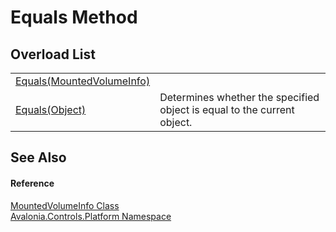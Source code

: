 # Equals Method


## Overload List
<table>
<tr>
<td><a href="M_Avalonia_Controls_Platform_MountedVolumeInfo_Equals">Equals(MountedVolumeInfo)</a></td>
<td> </td>
</tr>
<tr>
<td><a href="https://learn.microsoft.com/dotnet/api/system.object.equals#system-object-equals(system-object)" target="_blank" rel="noopener noreferrer">Equals(Object)</a></td>
<td>Determines whether the specified object is equal to the current object.</td>
</tr>
</table>

## See Also


#### Reference
<a href="T_Avalonia_Controls_Platform_MountedVolumeInfo">MountedVolumeInfo Class</a>  
<a href="N_Avalonia_Controls_Platform">Avalonia.Controls.Platform Namespace</a>  
